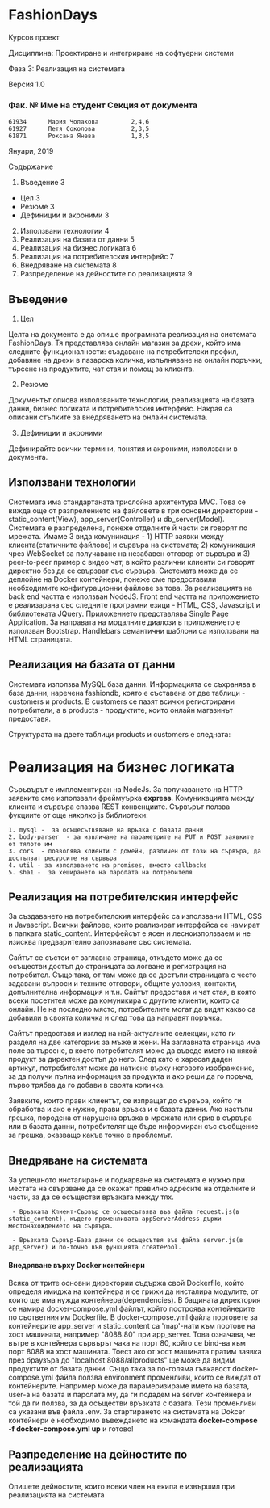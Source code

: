 # FashionDays

Курсов проект

Дисциплина: Проектиране и интегриране на софтуерни системи

Фаза 3: Реализация на системата

Версия 1.0

### Фак. №	   Име на студент	  Секция от документа
    61934	   Мария Чолакова	      2,4,6
    61927	   Петя Соколова	      2,3,5
    61871	   Роксана Янева	      1,3,5

Януари, 2019


Съдържание
1. Въведение	3
  * Цел	3
  *	Резюме	3
  *	Дефиниции и акроними	3
2.	Използвани технологии	4
3.	Реализация на базата от данни	5 
4.	Реализация на бизнес логиката	6
5.	Реализация на потребителския интерфейс	7
6.	Внедряване на системата	8
7.	Разпределение на дейностите по реализацията	9




## Въведение
1. Цел

Целта на документа е да опише програмната реализация на системата FashionDays. Тя представлява онлайн магазин за дрехи, който има следните функционалности: създаване на потребителски профил, добавяне на дрехи в  пазарска количка, изпълняване на онлайн поръчки, търсене на продуктите, чат стая и помощ за клиента.

2. Резюме

Документът описва използваните технологии, реализацията на базата данни, бизнес логиката и потребителския интерфейс. Накрая са описани стъпките за внедряването на онлайн системата.

3. Дефиниции и акроними

Дефинирайте всички термини, понятия и акроними, използвани в документа.



## Използвани технологии

  Системата има стандартаната трислойна архитектура MVC. Това се вижда още от разпрелението на файловете в три основни директории - static_content(View), app_server(Controller) и db_server(Model). Системата е разпределена, понеже отделните й части си говорят по мрежата. Имаме 3 вида комуникация - 1) HTTP заявки между клиента(статичните файлове) и сървъра на системата; 2) комуникация чрез WebSocket за получаване на незабавен отговор от сървъра и 3) peer-to-peer пример с видео чат, в който различни клиенти си говорят директно без да се свързват със сървъра.
  Системата може да се деплойне на Docker контейнери, понеже сме предоставили необходимите конфигурационни файлове за това. За реализацията на back end частта е използван NodeJS. Front end частта на приложението е реализарана със следните програмни езици - HTML, CSS, Javascript и библиотеката JQuery. Приложението представлява Single Page Application. За направата на модалните диалози в приложението е използван Bootstrap. Handlebars семантични шаблони са използвани на HTML страницата.

## Реализация на базата от данни 

Системата използва MySQL база данни. Информацията се съхранява в база данни, наречена fashiondb, която е съставена от две таблици - customers и products. В customers се пазят всички регистрирани потребители, а в products - продуктите, които онлайн магазинът предоставя. 


Структурата на двете таблици products и customers е следната:



# Реализация на бизнес логиката
Съръвърът е имплементиран на NodeJs. За получаването на HTTP заявките сме използвали фреймуърка **express**. Комуникацията между клиента и сървъра спазва REST конвенциите. Сървърът ползва фукциите от още няколко js библиотеки:

    1. mysql -  за осъщесътвяване на връзка с базата данни
    2. body-parser  - за извличане на параметрите на PUT и POST заявките от тялото им 
    3. cors  - позволява клиенти с домейн, различен от този на сървъра, да достъпват ресурсите на сървъра
    4. util - за използването на promises, вместо callbacks
    5. sha1 -  за хеширането на паролата на потребителя


## Реализация на потребителския интерфейс

За създаването на потребителския интерфейс са използвани HTML, CSS и Javascript. Всички файлове, които реализират интерфейса се намират в папката static_content. Интерфейсът е ясен и лесноизползваем и не изисква предварително запознаване със системата.

Сайтът се състои от заглавна страница, откъдето може да се осъществи достъп до страницата за логване и регистрация на потребител. Също така, от там може да се достъпи страницата с често задавани въпроси и техните отговори, общите условия, контакти, допълнителна информация и т.н. Сайтът предоставя и чат стая, в която всеки посетител може да комуникира с другите клиенти, които са онлайн. Не на последно място, потребителите могат да видят какво са добавили в своята количка и след това да направят поръчка.

Сайтът предоставя и изглед на най-актуалните селекции, като ги разделя на две категории: за мъже и жени. На заглавната страница има поле за търсене, в което потребителят може да въведе името на някой продукт за директен достъп до него. След като е харесал даден артикул, потребителят може да натисне върху неговото изображение, за да получи пълна информация за продукта и ако реши да го поръча, първо трябва да го добави в своята количка.

Заявките, които прави клиентът, се изпращат до сървъра, който ги обработва и ако е нужно, прави връзка и с базата данни. Ако настъпи грешка, породена от нарушена връзка в мрежата или срив в сървъра или в базата данни, потребителят ще бъде информиран със съобщение за грешка, оказващо какъв точно е проблемът.



## Внедряване на системата
За успешното инсталиране и подкарване на системата е нужно при местата на свързване да се окажат правилно адресите на отделните й части, за да се осъществи връзката между тях. 

     - Връзката Клиент-Сървър се осъщесътвява във файла request.js(в static_content), където променливата appServerAddress държи местонахождението на сървъра.
     
     - Връзката Сървър-База данни се осъщесътвя във файла server.js(в app_server) и по-точно във функцията createPool.
   
   #### Внедряване върху Docker контейнери
  
Всяка от трите основни директории съдържа свой Dockerfile, който определя имиджа на контейнера и се грижи да инсталира модулите, от които ще има нужда контейнера(dependencies). В бащината директория се намира docker-compose.yml файлът, който построява контейнерите по съответния им Dockerfile. В docker-compose.yml файла портовете за контейнерите аpp_server и static_content са 'map'-нати към портове на хост машината, например "8088:80" при app_server. Това означава, че вътре в контейнера сървърът чака на порт 80, който се bind-ва към порт 8088 на хост машината. Тоест ако от хост машината пратим заявка през браузъра до "localhost:8088/allproducts" ще може да видим продуктите от базата данни. Също така за по-голяма гъвкавост docker-compose.yml файла ползва environment променливи, които се виждат от контейнерите. Например може да парамеризираме името на базата, user-a на базата и паролата му, да ги подадем на server контейнера и той да ги ползва, за да осъществи връзката с базата. Тези променливи са указани във файла .env. За стартирането на системата на Dokcer контейнери е необходимо въвеждането на командата **docker-compose -f docker-compose.yml up** и готово!


## Разпределение на дейностите по реализацията
Опишете дейностите, които всеки член на екипа е извършил при реализацията на системата

